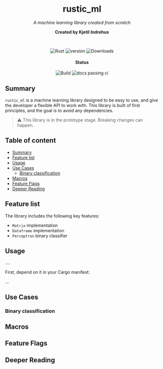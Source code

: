 <div align="center">
    <h1> rustic_ml </h1>
    <p><i>A machine learning library created from scratch</i></p>
    <p><strong>Created by Kjetil Indrehus</strong></p>

   <br/>

   <!-- Badges Section -->

   <p>
      <img alt="Rust" src="https://img.shields.io/badge/rust-1.74-orange?logo=rust" />
      <img alt="version" src="https://img.shields.io/crates/v/rustic_ml" />
      <img alt="Downloads" src="https://img.shields.io/crates/dv/rustic_ml" />
   </p>

   <h4>Status</h4>
   <p>
      <img alt="Build" src="https://github.com/KjetilIN/rustic_ml/actions/workflows/test.yml/badge.svg" />
      <img alt="docs passing ci" src="https://img.shields.io/docsrs/rustic_ml" />
   </p>
</div>


## Summary

`rustic_ml` is a machine learning library designed to be easy to use, and give the developer a flexible API to work with.
This library is built of first principles, and the goal is to avoid any dependencies. 


> ⚠️ This library is in the prototype stage. Breaking changes can happen. 


## Table of content <!-- omit in toc -->

- [Summary](#summary)
- [Feature list](#feature-list)
- [Usage](#usage)
- [Use Cases](#use-cases)
  - [Binary classification](#binary-classification)
- [Macros](#macros)
- [Feature Flags](#feature-flags)
- [Deeper Reading](#deeper-reading)


## Feature list 

The library includes the following key features:
- `Matrix` implementation
- `Dataframe` implementation 
- `Perceptron` binary classifier

## Usage

....

First, depend on it in your Cargo manifest:

...

## Use Cases

### Binary classification 


## Macros

## Feature Flags


## Deeper Reading
